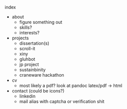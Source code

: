 index
* about
  * figure something out
  * skills?
  * interests?
* projects
  * dissertation(s)
  * scroll-it
  * xiny
  * gluhbot
  * jp project
  * sustainbinity
  * craneware hackathon
* cv
  * most likely a pdf? look at pandoc latex/pdf -> html
* contact (could be icons?)
  * linkedin
  * mail alias with captcha or verification shit
